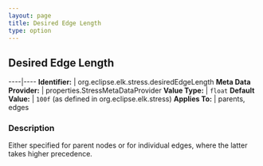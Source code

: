 ```yaml
---
layout: page
title: Desired Edge Length
type: option
---
```

## Desired Edge Length

----|----
**Identifier:** | org.eclipse.elk.stress.desiredEdgeLength
**Meta Data Provider:** | properties.StressMetaDataProvider
**Value Type:** | `float`
**Default Value:** | `100f` (as defined in org.eclipse.elk.stress)
**Applies To:** | parents, edges

### Description

Either specified for parent nodes or for individual edges, where the latter takes higher precedence.
